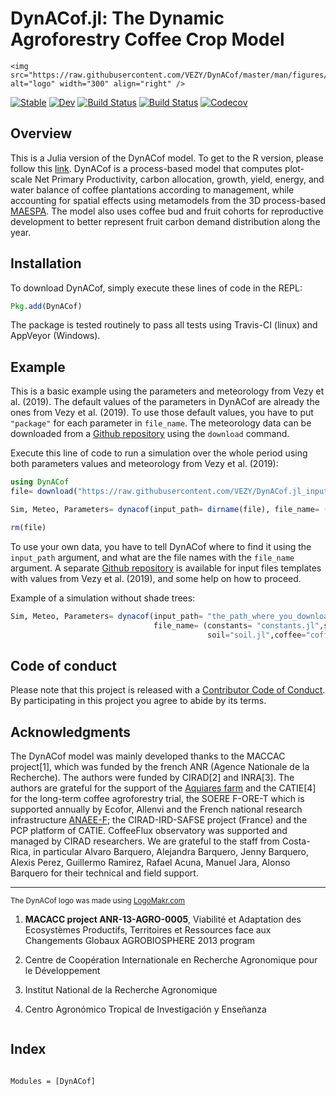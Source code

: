# DynACof.jl: The Dynamic Agroforestry Coffee Crop Model

```@raw html
<img src="https://raw.githubusercontent.com/VEZY/DynACof/master/man/figures/logo.png" alt="logo" width="300" align="right" />
```

[![Stable](https://img.shields.io/badge/docs-stable-blue.svg)](https://VEZY.github.io/DynACof.jl/stable)
[![Dev](https://img.shields.io/badge/docs-dev-blue.svg)](https://VEZY.github.io/DynACof.jl/dev)
[![Build Status](https://travis-ci.com/VEZY/DynACof.jl.svg?branch=master)](https://travis-ci.com/VEZY/DynACof.jl)
[![Build Status](https://ci.appveyor.com/api/projects/status/github/VEZY/DynACof.jl?svg=true)](https://ci.appveyor.com/project/VEZY/DynACof-jl)
[![Codecov](https://codecov.io/gh/VEZY/DynACof.jl/branch/master/graph/badge.svg)](https://codecov.io/gh/VEZY/DynACof.jl)

## Overview

This is a Julia version of the DynACof model. To get to the R version, please follow this [link](https://vezy.github.io/DynACof).
DynACof is a process-based model that computes plot-scale Net Primary Productivity, carbon allocation, growth,
yield, energy, and water balance of coffee plantations according to management, while accounting for spatial effects using metamodels from the 3D process-based [MAESPA](https://maespa.github.io). The model also uses coffee bud and fruit cohorts for reproductive development to better represent fruit carbon demand distribution along the year.

## Installation

To download DynACof, simply execute these lines of code in the REPL:

```julia
Pkg.add(DynACof)
```

The package is tested routinely to pass all tests using Travis-CI (linux) and AppVeyor (Windows).

## Example

This is a basic example using the parameters and meteorology from Vezy et al. (2019). The default values of the parameters in DynACof are already the ones from Vezy et al. (2019). To use those default values, you have to put `"package"` for each parameter in `file_name`. The meteorology data can be downloaded from a [Github repository](https://github.com/VEZY/DynACof.jl_inputs) using the `download` command.

Execute this line of code to run a simulation over the whole period using both parameters values and meteorology from Vezy et al. (2019): 

```julia
using DynACof
file= download("https://raw.githubusercontent.com/VEZY/DynACof.jl_inputs/master/meteorology.txt")

Sim, Meteo, Parameters= dynacof(input_path= dirname(file), file_name= (constants= "package",site="package",meteo=basename(file),soil="package",coffee="package",tree="package"))

rm(file)
```

To use your own data, you have to tell DynACof where to find it using the `input_path` argument, and what are the file names with the `file_name` argument. A separate [Github repository](https://github.com/VEZY/DynACof.jl_inputs) is available for input files templates with values from Vezy et al. (2019), and some help on how to proceed.

Example of a simulation without shade trees:

```julia
Sim, Meteo, Parameters= dynacof(input_path= "the_path_where_you_downloaded_the_data/DynACof.jl_inputs",
                                file_name= (constants= "constants.jl",site="site.jl",meteo="meteorology.txt",
                                            soil="soil.jl",coffee="coffee.jl",tree=""));
```

## Code of conduct

Please note that this project is released with a [Contributor Code of Conduct](https://github.com/VEZY/DynACof.jl/blob/master/CODE_OF_CONDUCT.md). By participating in this project you agree to abide by its terms.

## Acknowledgments

The DynACof model was mainly developed thanks to the MACCAC
project\[1\], which was funded by the french ANR (Agence Nationale de la
Recherche). The authors were funded by CIRAD\[2\] and INRA\[3\]. The
authors are grateful for the support of the [Aquiares
farm](https://aquiares.com/) and the CATIE\[4\] for the long-term coffee
agroforestry trial, the SOERE F-ORE-T which is supported annually by
Ecofor, Allenvi and the French national research infrastructure
[ANAEE-F](http://www.anaee-france.fr/fr/); the CIRAD-IRD-SAFSE project
(France) and the PCP platform of CATIE. CoffeeFlux observatory was
supported and managed by CIRAD researchers. We are grateful to the staff
from Costa-Rica, in particular Alvaro Barquero, Alejandra Barquero,
Jenny Barquero, Alexis Perez, Guillermo Ramirez, Rafael Acuna, Manuel
Jara, Alonso Barquero for their technical and field support.

-----

<sub>The DynACof logo was made using
<a href="http://logomakr.com" title="Logo Makr">LogoMakr.com</a> </sub>

1.  **MACACC project ANR-13-AGRO-0005**, Viabilité et Adaptation des
    Ecosystèmes Productifs, Territoires et Ressources face aux
    Changements Globaux AGROBIOSPHERE 2013 program

2.  Centre de Coopération Internationale en Recherche Agronomique pour
    le Développement

3.  Institut National de la Recherche Agronomique

4.  Centro Agronómico Tropical de Investigación y Enseñanza


```@contents
```

## Index

```@index
```

```@autodocs
Modules = [DynACof]
```
